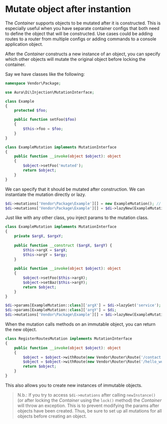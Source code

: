 # Mutate object after instantion

The _Container_ supports objects to be mutated after it is constructed. This is especially useful when you have separate
container configs that both need to define the object that will be constructed. Use cases could be adding routes to a
router from multiple configs or adding commands to a console application object.

After the _Container_ constructs a new instance of an object, you can specify which other objects will mutate the 
original object before locking the container.

Say we have classes like the following:

```php
namespace Vendor\Package;

use Aura\Di\Injection\MutationInterface;

class Example
{
    protected $foo;

    public function setFoo($foo)
    {
        $this->foo = $foo;
    }
}

class ExampleMutation implements MutationInterface
{
    public function __invoke(object $object): object
    {
        $object->setFoo('mutated');
        return $object;
    }
}
```

We can specify that it should be mutated after construction. We can instantiate the mutation directly or lazy.

```php
$di->mutations['Vendor\Package\Example'][] = new ExampleMutation(); // direct
$di->mutations['Vendor\Package\Example'][] = $di->lazyNew(ExampleMutation::class); // lazy
```

Just like with any other class, you inject params to the mutation class.

```php
class ExampleMutation implements MutationInterface
{
    private $argX, $argxY;
    
    public function __construct ($argX, $argY) {
        $this->argX = $argX;
        $this->argY = $argy;
    }
    
    public function __invoke(object $object): object
    {
        $object->setFoo($this->argX);
        $object->setBaz($this->argY);
        return $object;
    }
}

$di->params[ExampleMutation::class]['argX'] = $di->lazyGet('service');
$di->params[ExampleMutation::class]['argY'] = $di;
$di->mutations['Vendor\Package\Example'][] = $di->lazyNew(ExampleMutation::class);
```

When the mutation calls methods on an immutable object, you can return the new object.

```php
class RegisterRoutesMutation implements MutationInterface
{
    public function __invoke(object $object): object
    {
        $object = $object->withRoute(new Vendor\Router\Route('/contact', 'abc'));
        $object = $object->withRoute(new Vendor\Router\Route('/hello_world', 'xyz'));
        return $object;
    }
}
```
 
This also allows you to create new instances of immutable objects.

> N.b.: If you try to access `$di->mutations` after calling `newInstance()` (or after locking the _Container_ using the `lock()` method) the _Container_ will throw an exception. This is to prevent modifying the params after objects have been created. Thus, be sure to set up all mutations for all objects before creating an object.
